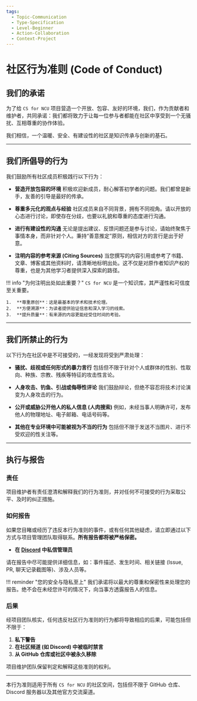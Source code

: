 ```yaml
---
tags:
  - Topic-Communication
  - Type-Specification
  - Level-Beginner
  - Action-Collaboration
  - Context-Project
---
```


# 社区行为准则 (Code of Conduct)

## 我们的承诺

为了给 `CS for NCU` 项目营造一个开放、包容、友好的环境，我们，作为贡献者和维护者，共同承诺：我们都将致力于让每一位参与者都能在社区中享受到一个无骚扰、互相尊重的协作体验。

我们相信，一个温暖、安全、有建设性的社区是知识传承与创新的基石。

---

## 我们所倡导的行为

我们鼓励所有社区成员积极践行以下行为：

*   **营造开放包容的环境**
    积极欢迎新成员，耐心解答初学者的问题。我们都曾是新手，友善的引导是最好的传承。

*   **尊重多元化的观点与经验**
    社区成员来自不同背景，拥有不同视角。请以开放的心态进行讨论，即使存在分歧，也要以礼貌和尊重的态度进行沟通。

*   **进行有建设性的沟通**
    无论是提出建议、反馈问题还是参与讨论，请始终聚焦于事情本身，而非针对个人。秉持“善意推定”原则，相信对方的言行是出于好意。

*   **注明内容的参考来源 (Citing Sources)**
    当您撰写的内容引用或参考了书籍、文章、博客或其他资料时，请清晰地标明出处。这不仅是对原作者知识产权的尊重，也是为其他学习者提供深入探索的路径。

!!! info "为何注明出处如此重要？"
    `CS for NCU` 是一个知识库，其严谨性和可信度至关重要。

    1.  **尊重原创**：这是最基本的学术和技术伦理。
    2.  **方便溯源**：为读者提供验证信息和深入学习的线索。
    3.  **提升质量**：有来源的内容更能经受住时间的考验。

---

## 我们所禁止的行为

以下行为在社区中是不可接受的，一经发现将受到严肃处理：

*   **骚扰、歧视或任何形式的暴力言行**
    包括但不限于针对个人或群体的性别、性取向、种族、宗教、残疾等特征的攻击性言论。

*   **人身攻击、钓鱼、引战或侮辱性评论**
    我们鼓励辩论，但绝不容忍将技术讨论演变为人身攻击的行为。

*   **公开或威胁公开他人的私人信息 (人肉搜索)**
    例如，未经当事人明确许可，发布他人的物理地址、电子邮箱、电话号码等。

*   **其他在专业环境中可能被视为不当的行为**
    包括但不限于发送不当图片、进行不受欢迎的性关注等。

---

## 执行与报告

### 责任

项目维护者有责任澄清和解释我们的行为准则，并对任何不可接受的行为采取公平、及时的纠正措施。

### 如何报告

如果您目睹或经历了违反本行为准则的事件，或有任何其他疑虑，请立即通过以下方式与项目管理团队取得联系。**所有报告都将被严格保密。**

<!-- *   **举报专用邮箱**：`cs4ncu.community@example.com` (待补充) -->
*   **在 [Discord](https://discord.gg/Rux6DHRStP) 中私信管理员**

请在报告中尽可能提供详细信息，如：事件描述、发生时间、相关链接 (Issue, PR, 聊天记录截图等)、涉及人员等。

!!! reminder "您的安全与隐私至上"
    我们承诺将以最大的尊重和保密性来处理您的报告。绝不会在未经您许可的情况下，向当事方透露报告人的信息。

### 后果

经项目团队核实，任何违反社区行为准则的行为都将导致相应的后果，可能包括但不限于：

1.  **私下警告**
2.  **在社区频道 (如 Discord) 中被临时禁言**
3.  **从 GitHub 仓库或社区中被永久移除**

项目维护团队保留判定和解释这些准则的权利。

---

本行为准则适用于所有 `CS for NCU` 的社区空间，包括但不限于 GitHub 仓库、Discord 服务器以及其他官方交流渠道。